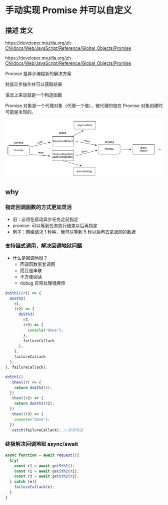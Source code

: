 # 手动实现 Promise 并可以自定义

## 描述 定义

https://developer.mozilla.org/zh-CN/docs/Web/JavaScript/Reference/Global_Objects/Promise

https://developer.mozilla.org/zh-CN/docs/Web/JavaScript/Reference/Global_Objects/Promise

Promise 是异步编程新的解决方案

封装异步操作并可以获取结果

语法上来说就是一个构造函数

Promise 对象是一个代理对象（代理一个值），被代理的值在 Promise 对象创建时可能是未知的。

![](pic/promises.png)

## why

### 指定回调函数的方式更加灵活

- 旧：必须在启动异步任务之前指定
- promise: 可以等到任务执行结束以后再指定
- 例子：网络请求 1 秒钟，我可以等到 5 秒以后再去拿返回的数据

### 支持链式调用，解决回调地狱问题

- 什么是回调地狱？
  - 回调函数嵌套调用
  - 而且是串联
  - 不方便阅读
  - dubug 异常处理很麻烦

```js
doSth1((r1) => {
  doSth2(
    r1,
    (r2) => {
      doSth3(
        r2,
        (r3) => {
          console("done");
        },
        failureCallack
      );
    },
    failureCallack
  );
}, failureCallack);
```

```js
doSth1()
  .then((r) => {
    return doSth2(r);
  })
  .then((r2) => {
    return doSth3(r2);
  })
  .then((r3) => {
    console("done");
  })
  .catch(failureCallack); //异常传透
```

### 终极解决回调地狱 async/await

```js
async function = await request(){
  try{
    const r1 = await getSth1();
    const r2 = await getSth2(r1);
    const r3 = await getSth2(r2);
  } catch (e){
    failureCallack(e);
  }
}
```
